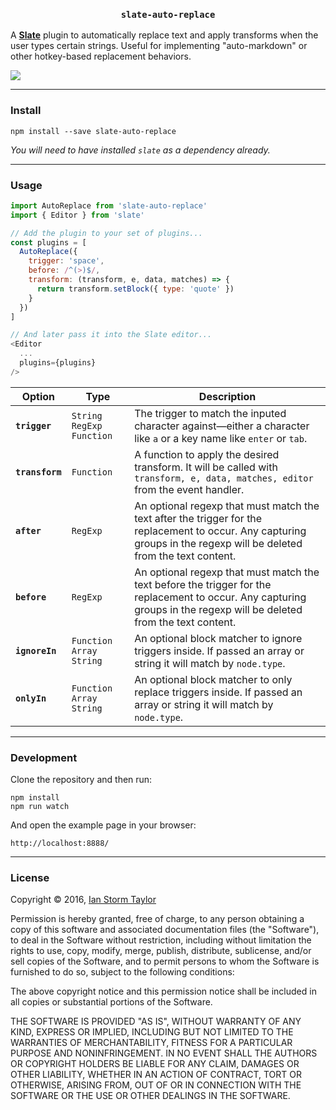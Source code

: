 
<h3 align="center"><code>slate-auto-replace</code></h3>

A [**Slate**](https://github.com/ianstormtaylor/slate) plugin to automatically replace text and apply transforms when the user types certain strings. Useful for implementing "auto-markdown" or other hotkey-based replacement behaviors.

[![](./example/screenshot.png)](
https://ianstormtaylor.github.io/slate-auto-replace/)

---

### Install

```
npm install --save slate-auto-replace
```

_You will need to have installed `slate` as a dependency already._

---

### Usage

```js
import AutoReplace from 'slate-auto-replace'
import { Editor } from 'slate'

// Add the plugin to your set of plugins...
const plugins = [
  AutoReplace({
    trigger: 'space',
    before: /^(>)$/,
    transform: (transform, e, data, matches) => {
      return transform.setBlock({ type: 'quote' })
    }
  })
]

// And later pass it into the Slate editor...
<Editor
  ...
  plugins={plugins}
/>
```

Option | Type | Description
--- | --- | ---
**`trigger`** | `String` `RegExp` `Function` | The trigger to match the inputed character against—either a character like `a` or a key name like `enter` or `tab`.
**`transform`** | `Function` | A function to apply the desired transform. It will be called with `transform, e, data, matches, editor` from the event handler.
**`after`** | `RegExp` | An optional regexp that must match the text after the trigger for the replacement to occur. Any capturing groups in the regexp will be deleted from the text content.
**`before`** | `RegExp` | An optional regexp that must match the text before the trigger for the replacement to occur. Any capturing groups in the regexp will be deleted from the text content.
**`ignoreIn`** | `Function` `Array` `String` | An optional block matcher to ignore triggers inside. If passed an array or string it will match by `node.type`.
**`onlyIn`** | `Function` `Array` `String` | An optional block matcher to only replace triggers inside. If passed an array or string it will match by `node.type`.

---

### Development

Clone the repository and then run:

```
npm install
npm run watch
```

And open the example page in your browser:

```
http://localhost:8888/
```

---

### License

Copyright &copy; 2016, [Ian Storm Taylor](https://ianstormtaylor.com)

Permission is hereby granted, free of charge, to any person obtaining a copy of this software and associated documentation files (the "Software"), to deal in the Software without restriction, including without limitation the rights to use, copy, modify, merge, publish, distribute, sublicense, and/or sell copies of the Software, and to permit persons to whom the Software is furnished to do so, subject to the following conditions:

The above copyright notice and this permission notice shall be included in all copies or substantial portions of the Software.

THE SOFTWARE IS PROVIDED "AS IS", WITHOUT WARRANTY OF ANY KIND, EXPRESS OR IMPLIED, INCLUDING BUT NOT LIMITED TO THE WARRANTIES OF MERCHANTABILITY, FITNESS FOR A PARTICULAR PURPOSE AND NONINFRINGEMENT. IN NO EVENT SHALL THE AUTHORS OR COPYRIGHT HOLDERS BE LIABLE FOR ANY CLAIM, DAMAGES OR OTHER LIABILITY, WHETHER IN AN ACTION OF CONTRACT, TORT OR OTHERWISE, ARISING FROM, OUT OF OR IN CONNECTION WITH THE SOFTWARE OR THE USE OR OTHER DEALINGS IN THE SOFTWARE.
